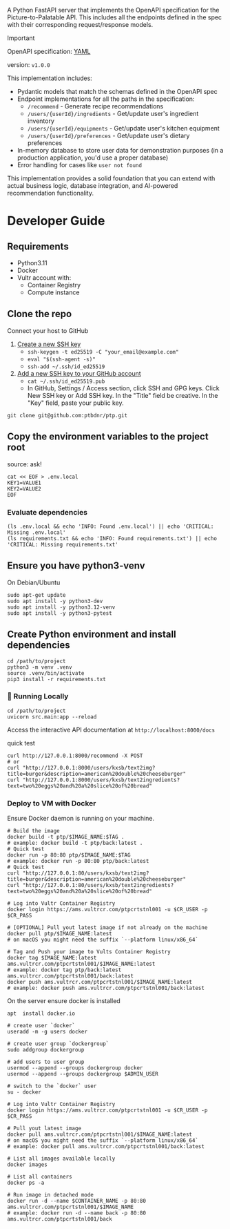 A Python FastAPI server that implements the OpenAPI specification for the Picture-to-Palatable API. 
This includes all the endpoints defined in the spec with their corresponding request/response models.

> [!IMPORTANT]
>
> OpenAPI specification: [YAML](https://github.com/ptbdnr/ptp/blob/main/assets/openapi_v1.0.0.yaml)
>
> version: `v1.0.0`

This implementation includes:

* Pydantic models that match the schemas defined in the OpenAPI spec
* Endpoint implementations for all the paths in the specification:
    * `/recommend` - Generate recipe recommendations
    * `/users/{userId}/ingredients` - Get/update user's ingredient inventory
    * `/users/{userId}/equipments` - Get/update user's kitchen equipment
    * `/users/{userId}/preferences` - Get/update user's dietary preferences
* In-memory database to store user data for demonstration purposes (in a production application, you'd use a proper database)
* Error handling for cases like `user not found`

This implementation provides a solid foundation that you can extend with actual business logic, database integration, and AI-powered recommendation functionality.

# Developer Guide

## Requirements

* Python3.11
* Docker
* Vultr account with:
    * Container Registry
    * Compute instance

## Clone the repo

Connect your host to GitHub
1. [Create a new SSH key](https://docs.github.com/en/authentication/connecting-to-github-with-ssh/generating-a-new-ssh-key-and-adding-it-to-the-ssh-agent)
    * `ssh-keygen -t ed25519 -C "your_email@example.com"`
    * `eval "$(ssh-agent -s)"`
    * `ssh-add ~/.ssh/id_ed25519`
2. [Add a new SSH key to your GitHub account](https://docs.github.com/en/authentication/connecting-to-github-with-ssh/adding-a-new-ssh-key-to-your-github-account)
    * `cat ~/.ssh/id_ed25519.pub`
    * In GitHub, Settings / Access section, click  SSH and GPG keys. Click New SSH key or Add SSH key. In the "Title" field be creative. In the "Key" field, paste your public key.

```shell
git clone git@github.com:ptbdnr/ptp.git
```

## Copy the environment variables to the project root

source: ask!

```shell
cat << EOF > .env.local
KEY1=VALUE1
KEY2=VALUE2
EOF
```

### Evaluate dependencies

```shell
(ls .env.local && echo 'INFO: Found .env.local') || echo 'CRITICAL: Missing .env.local'
(ls requirements.txt && echo 'INFO: Found requirements.txt') || echo 'CRITICAL: Missing requirements.txt'
```

## Ensure you have python3-venv

On Debian/Ubuntu
```shell
sudo apt-get update
sudo apt install -y python3-dev
sudo apt install -y python3.12-venv
sudo apt install -y python3-pytest
```


## Create Python environment and install dependencies

```shell
cd /path/to/project
python3 -m venv .venv
source .venv/bin/activate
pip3 install -r requirements.txt
```


### 🏃 Running Locally

```shell
cd /path/to/project
uvicorn src.main:app --reload
```

Access the interactive API documentation at `http://localhost:8000/docs`

quick test
```shell
curl http://127.0.0.1:8000/recommend -X POST
# or
curl "http://127.0.0.1:8000/users/kxsb/text2img?title=burger&description=american%20double%20cheeseburger"
curl "http://127.0.0.1:8000/users/kxsb/text2ingredients?text=two%20eggs%20and%20a%20slice%20of%20bread"
```


### Deploy to VM with Docker

Ensure Docker daemon is running on your machine.

```shell
# Build the image
docker build -t ptp/$IMAGE_NAME:$TAG .
# example: docker build -t ptp/back:latest .
# Quick test
docker run -p 80:80 ptp/$IMAGE_NAME:$TAG
# example: docker run -p 80:80 ptp/back:latest
# Quick test
curl "http://127.0.0.1:80/users/kxsb/text2img?title=burger&description=american%20double%20cheeseburger"
curl "http://127.0.0.1:80/users/kxsb/text2ingredients?text=two%20eggs%20and%20a%20slice%20of%20bread"
```

```shell
# Log into Vultr Container Registry 
docker login https://ams.vultrcr.com/ptpcrtstnl001 -u $CR_USER -p $CR_PASS

# [OPTIONAL] Pull yout latest image if not already on the machine
docker pull ptp/$IMAGE_NAME:latest
# on macOS you might need the suffix `--platform linux/x86_64`

# Tag and Push your image to Vults Container Registry
docker tag $IMAGE_NAME:latest ams.vultrcr.com/ptpcrtstnl001/$IMAGE_NAME:latest
# example: docker tag ptp/back:latest ams.vultrcr.com/ptpcrtstnl001/back:latest
docker push ams.vultrcr.com/ptpcrtstnl001/$IMAGE_NAME:latest
# example: docker push ams.vultrcr.com/ptpcrtstnl001/back:latest
```

On the server ensure docker is installed

```shell
apt  install docker.io

# create user `docker`
useradd -m -g users docker

# create user group `dockergroup`
sudo addgroup dockergroup

# add users to user group
usermod --append --groups dockergroup docker
usermod --append --groups dockergroup $ADMIN_USER

# switch to the `docker` user
su - docker
```

```shell
# Log into Vultr Container Registry 
docker login https://ams.vultrcr.com/ptpcrtstnl001 -u $CR_USER -p $CR_PASS

# Pull yout latest image
docker pull ams.vultrcr.com/ptpcrtstnl001/$IMAGE_NAME:latest
# on macOS you might need the suffix `--platform linux/x86_64`
# example: docker pull ams.vultrcr.com/ptpcrtstnl001/back:latest

# List all images available locally
docker images

# List all containers
docker ps -a

# Run image in detached mode
docker run -d --name $CONTAINER_NAME -p 80:80 ams.vultrcr.com/ptpcrtstnl001/$IMAGE_NAME
# example: docker run -d --name back -p 80:80 ams.vultrcr.com/ptpcrtstnl001/back
```
